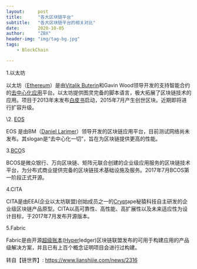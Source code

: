 ```yaml
---
layout:     post
title:      "各大区块链平台"
subtitle:   "各大区块链平台的相关对比"
date:       2020-10-05
author:     "ZBX"
header-img: "img/tag-bg.jpg"
tags:
    - BlockChain

---
```


1.以太坊

以太坊（[Ethereum](https://www.lianshijie.com/eth/)）是由[Vitalik Buterin](https://www.lianshijie.com/z/VitalikButerin/)和Gavin Wood领导开发的支持智能合约的[去中心化应用](https://www.lianshijie.com/dapp/)平台。以太坊提供图灵完备的脚本语言，极大拓展了区块链技术的应用。项目于2013年末发布[白皮书](https://www.lianshijie.com/whitepaper/)启动，2015年7月产生创世区块。近期即将进行扩容升级。
 

\2. [EOS](https://www.lianshijie.com/eos/)

EOS 是由BM（[Daniel Larimer](https://www.lianshijie.com/z/DanielLarimer/)）领导开发的区块链应用平台，目前测试网络尚未发布。其slogan是“去中心化一切”，旨在为区块链提供更高的性能。
 

3.[BCO](https://www.lianshijie.com/z/BridgeCoin/)S

BCOS是微众银行、万向区块链、矩阵元联合创建的企业级应用服务的区块链技术平台，为分布式商业提供完备的区块链技术基础设施及服务。2017年7月BCOS第一阶段正式开源。
 

4.CITA

CITA是由EEA(企业以太坊联盟)创始成员之一的[Crypt](https://www.lianshijie.com/z/CryptCoin/)ape秘猿科技自主研发的企业级区块链产品原型。CITA以高可靠性、高性能、高扩展性以及未来适应性为设计目标，于2017年7月发布开源版本。
 

5.Fabric

Fabric是由开源[超级账本](https://www.lianshijie.com/z/chaojizhangben/)([Hyper](https://www.lianshijie.com/z/Hyper/)ledger)区块链联盟发布的可用于构建应用的产品级解决方案，并且已有上百个概念证明项目会进行过构建。


转自【链世界】: https://www.lianshijie.com/news/2316